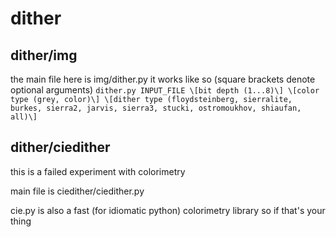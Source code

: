# dither

## dither/img
the main file here is img/dither.py
it works like so
(square brackets denote optional arguments)
`dither.py INPUT_FILE \[bit depth (1...8)\] \[color type (grey, color)\] \[dither type (floydsteinberg, sierralite, burkes, sierra2, jarvis, sierra3, stucki, ostromoukhov, shiaufan, all)\]`


## dither/ciedither
this is a failed experiment with colorimetry

main file is ciedither/ciedither.py

cie.py is also a fast (for idiomatic python) colorimetry library so if that's your thing
